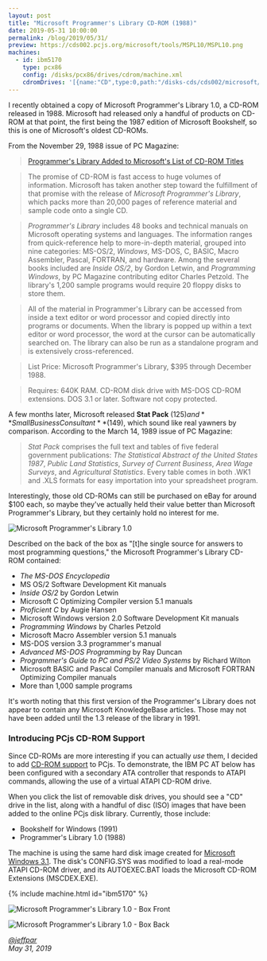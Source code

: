 ```yaml
---
layout: post
title: "Microsoft Programmer's Library CD-ROM (1988)"
date: 2019-05-31 10:00:00
permalink: /blog/2019/05/31/
preview: https://cds002.pcjs.org/microsoft/tools/MSPL10/MSPL10.png
machines:
  - id: ibm5170
    type: pcx86
    config: /disks/pcx86/drives/cdrom/machine.xml
    cdromDrives: '[{name:"CD",type:0,path:"/disks-cds/cds002/microsoft/tools/MSPL10/cdrom"}]'
---
```


I recently obtained a copy of Microsoft Programmer's Library 1.0, a CD-ROM released in 1988.
Microsoft had released only a handful of products on CD-ROM at that point, the first being the
1987 edition of Microsoft Bookshelf, so this is one of Microsoft's oldest CD-ROMs.

From the November 29, 1988 issue of PC Magazine:

> [Programmer's Library Added to Microsoft's List of CD-ROM Titles](/documents/magazines/pcm/ads/1988-11-29_Early_Microsoft_CD-ROMs.pdf)

> The promise of CD-ROM is fast access to huge volumes of information. Microsoft has taken
> another step toward the fulfillment of that promise with the release of *Microsoft Programmer's
> Library*, which packs more than 20,000 pages of reference material and sample code onto a single CD.

> *Programmer's Library* includes 48 books and technical manuals on Microsoft operating systems and
> languages. The information ranges from quick-reference help to more-in-depth material, grouped into
> nine categories: MS-OS/2, *Windows*, MS-DOS, C, BASIC, Macro Assembler, Pascal, FORTRAN, and hardware.
> Among the several books included are *Inside OS/2*, by Gordon Letwin, and *Programming Windows*, by
> PC Magazine contributing editor Charles Petzold. The library's 1,200 sample programs would require 20
> floppy disks to store them.

> All of the material in Programmer's Library can be accessed from inside a text editor or word processor
> and copied directly into programs or documents. When the library is popped up within a text editor or
> word processor, the word at the cursor can be automatically searched on. The library can also be run as
> a standalone program and is extensively cross-referenced.

> List Price: Microsoft Programmer's Library, $395 through December 1988.

> Requires: 640K RAM. CD-ROM disk drive with MS-DOS CD-ROM extensions. DOS 3.1 or later. Software not copy protected.

A few months later, Microsoft released **Stat Pack** ($125) and **Small Business Consultant** ($149),
which sound like real yawners by comparison.  According to the March 14, 1989 issue of PC Magazine:

> *Stat Pack* comprises the full text and tables of five federal government publications: *The Statistical
> Abstract of the United States 1987*, *Public Land Statistics*, *Survey of Current Business*, *Area Wage Surveys*,
> and *Agricultural Statistics*. Every table comes in both .WK1 and .XLS formats for easy importation into your
> spreadsheet program.

Interestingly, those old CD-ROMs can still be purchased on eBay for around $100 each, so maybe they've actually
held their value better than Microsoft Programmer's Library, but they certainly hold no interest for me.

![Microsoft Programmer's Library 1.0](https://cds002.pcjs.org/microsoft/tools/MSPL10/MSPL10.png)

Described on the back of the box as "[t]he single source for answers to most programming questions,"
the Microsoft Programmer's Library CD-ROM contained:

- *The MS-DOS Encyclopedia*
- MS OS/2 Software Development Kit manuals
- *Inside OS/2* by Gordon Letwin
- Microsoft C Optimizing Compiler version 5.1 manuals
- *Proficient C* by Augie Hansen
- Microsoft Windows version 2.0 Software Development Kit manuals
- *Programming Windows* by Charles Petzold
- Microsoft Macro Assembler version 5.1 manuals
- MS-DOS version 3.3 programmer's manual
- *Advanced MS-DOS Programming* by Ray Duncan
- *Programmer's Guide to PC and PS/2 Video Systems* by Richard Wilton
- Microsoft BASIC and Pascal Compiler manuals and Microsoft FORTRAN Optimizing Compiler manuals
- More than 1,000 sample programs

It's worth noting that this first version of the Programmer's Library does not appear to contain any
Microsoft KnowledgeBase articles.  Those may not have been added until the 1.3 release of the library in 1991.

### Introducing PCjs CD-ROM Support

Since CD-ROMs are more interesting if you can actually *use* them, I decided to add [CD-ROM support](/disks/pcx86/drives/cdrom/)
to PCjs.  To demonstrate, the IBM PC AT below has been configured with a secondary ATA controller that responds
to ATAPI commands, allowing the use of a virtual ATAPI CD-ROM drive.

When you click the list of removable disk drives, you should see a "CD" drive in the list, along with a handful
of disc (ISO) images that have been added to the online PCjs disk library.  Currently, those include:

- Bookshelf for Windows (1991)
- Programmer's Library 1.0 (1988)

The machine is using the same hard disk image created for [Microsoft Windows 3.1](/disks/pcx86/windows/3.10/).
The disk's CONFIG.SYS was modified to load a real-mode ATAPI CD-ROM driver, and its AUTOEXEC.BAT loads
the Microsoft CD-ROM Extensions (MSCDEX.EXE).

{% include machine.html id="ibm5170" %}

![Microsoft Programmer's Library 1.0 - Box Front](https://cds002.pcjs.org/microsoft/tools/MSPL10/MSPL10-Box-Front.png)

![Microsoft Programmer's Library 1.0 - Box Back](https://cds002.pcjs.org/microsoft/tools/MSPL10/MSPL10-Box-Back.png)

*[@jeffpar](https://jeffpar.com)*  
*May 31, 2019*
